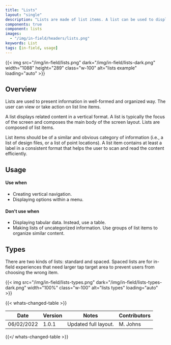 ```yaml
---
title: "Lists"
layout: "single"
description: "Lists are made of list items. A list can be used to display content related to a single subject."
components: true
component: lists
images:
  - "/img/in-field/headers/lists.png"
keywords: List
tags: [in-field, usage]
---
```


{{< img src="/img/in-field/lists.png" dark="/img/in-field/lists-dark.png" width="1088" height="289" class="w-100" alt="lists example" loading="auto" >}}

## Overview

Lists are used to present information in well-formed and organized way. The user can view or take action on list line items.

A list displays related content in a vertical format. A list is typically the focus of the screen and composes the main body of the screen layout. Lists are composed of list items.

List items should be of a similar and obvious category of information (i.e., a list of design files, or a list of point locations). A list item contains at least a label in a consistent format that helps the user to scan and read the content efficiently.

## Usage

#### Use when

- Creating vertical navigation.
- Displaying options within a menu.

#### Don't use when

- Displaying tabular data. Instead, use a table.
- Making lists of uncategorized information. Use groups of list items to organize similar content.

## Types

There are two kinds of lists: standard and spaced. Spaced lists are for in-field experiences that need larger tap target area to prevent users from choosing the wrong item.

{{< img src="/img/in-field/lists-types.png" dark="/img/in-field/lists-types-dark.png" width="100%" class="w-100" alt="lists types" loading="auto" >}}

{{< whats-changed-table >}}

| Date       | Version | Notes                | Contributors |
| ---------- | ------- | -------------------- | ------------ |
| 06/02/2022 | 1.0.1   | Updated full layout. | M. Johns     |

{{</ whats-changed-table >}}
